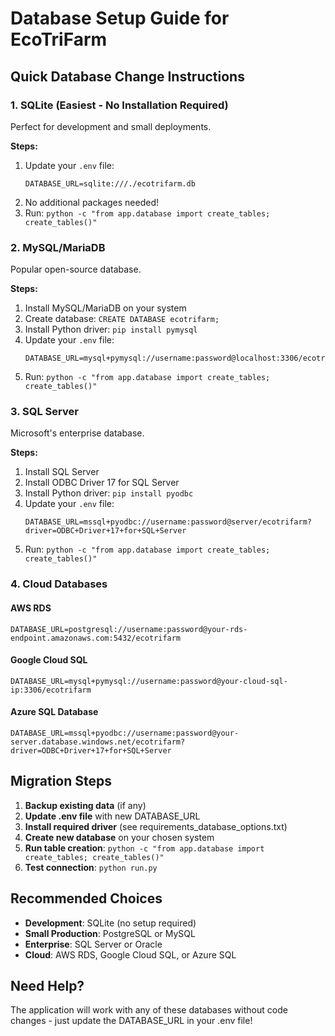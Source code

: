 # Database Setup Guide for EcoTriFarm

## Quick Database Change Instructions

### 1. SQLite (Easiest - No Installation Required)
Perfect for development and small deployments.

**Steps:**
1. Update your `.env` file:
   ```env
   DATABASE_URL=sqlite:///./ecotrifarm.db
   ```
2. No additional packages needed!
3. Run: `python -c "from app.database import create_tables; create_tables()"`

### 2. MySQL/MariaDB
Popular open-source database.

**Steps:**
1. Install MySQL/MariaDB on your system
2. Create database: `CREATE DATABASE ecotrifarm;`
3. Install Python driver: `pip install pymysql`
4. Update your `.env` file:
   ```env
   DATABASE_URL=mysql+pymysql://username:password@localhost:3306/ecotrifarm
   ```
5. Run: `python -c "from app.database import create_tables; create_tables()"`

### 3. SQL Server
Microsoft's enterprise database.

**Steps:**
1. Install SQL Server
2. Install ODBC Driver 17 for SQL Server
3. Install Python driver: `pip install pyodbc`
4. Update your `.env` file:
   ```env
   DATABASE_URL=mssql+pyodbc://username:password@server/ecotrifarm?driver=ODBC+Driver+17+for+SQL+Server
   ```
5. Run: `python -c "from app.database import create_tables; create_tables()"`

### 4. Cloud Databases

#### AWS RDS
```env
DATABASE_URL=postgresql://username:password@your-rds-endpoint.amazonaws.com:5432/ecotrifarm
```

#### Google Cloud SQL
```env
DATABASE_URL=mysql+pymysql://username:password@your-cloud-sql-ip:3306/ecotrifarm
```

#### Azure SQL Database
```env
DATABASE_URL=mssql+pyodbc://username:password@your-server.database.windows.net/ecotrifarm?driver=ODBC+Driver+17+for+SQL+Server
```

## Migration Steps

1. **Backup existing data** (if any)
2. **Update .env file** with new DATABASE_URL
3. **Install required driver** (see requirements_database_options.txt)
4. **Create new database** on your chosen system
5. **Run table creation**: `python -c "from app.database import create_tables; create_tables()"`
6. **Test connection**: `python run.py`

## Recommended Choices

- **Development**: SQLite (no setup required)
- **Small Production**: PostgreSQL or MySQL
- **Enterprise**: SQL Server or Oracle
- **Cloud**: AWS RDS, Google Cloud SQL, or Azure SQL

## Need Help?

The application will work with any of these databases without code changes - just update the DATABASE_URL in your .env file!
